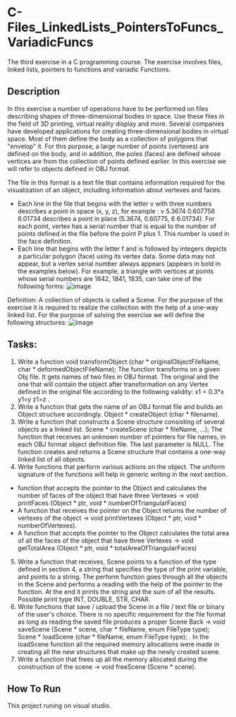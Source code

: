 # C-Files_LinkedLists_PointersToFuncs_VariadicFuncs

The third exercise in a C programming course. 
The exercise involves files, linked lists, pointers to functions and variadic Functions.

## Description

In this exercise a number of operations have to be performed on files describing shapes of three-dimensional bodies in space. Use these files in the field of 3D printing, virtual reality display and more.
Several companies have developed applications for creating three-dimensional bodies in virtual space. Most of them define the body as a collection of polygons that "envelop" it. For this purpose, a large number of points (vertexes) are defined on the body, and in addition, the poles (faces) are defined whose vertices are from the collection of points defined earlier.
In this exercise we will refer to objects defined in OBJ format.

The file in this format is a text file that contains information required for the visualization of an object, including information about vertexes and faces.
* Each line in the file that begins with the letter v with three numbers describes a point in space (x, y, z), for example : v   5.3674   0.607756   6.01734 describes a point in place (5.3674, 0.60775, 6 6.01734). For each point, vertex has a serial number that is equal to the number of points defined in the file before the point P plus 1. This number is used in the face definition.
* Each line that begins with the letter f and is followed by integers depicts a particular polygon (face) using its vertex data. Some data may not appear, but a vertex serial number always appears (appears in bold in the examples below). For example, a triangle with vertices at points whose serial numbers are 1842, 1841, 1835, can take one of the following forms:
![image](https://user-images.githubusercontent.com/74857750/149567993-970dc5d9-552a-4964-a80d-8619b92207ac.png)

Definition: A collection of objects is called a Scene. For the purpose of the exercise it is required to realize the collection with the help of a one-way linked list.
For the purpose of solving the exercise we will define the following structures:
![image](https://user-images.githubusercontent.com/74857750/149568222-1c67f5f4-bc18-4d34-a571-d1cfbd638f6b.png)

## Tasks:
1. Write a function void transformObject (char * originalObjectFileName, char * deformedObjectFileName); The function transforms on a given Obj file. It gets names of two files in OBJ format. The original and the one that will contain the object after transformation on any Vertex defined in the original file according to the following validity: x1 = 0.3*x y1=y z1=z .
2. Write a function that gets the name of an OBJ format file and builds an Object structure accordingly. Object * createObject (char * filename).
3. Write a function that constructs a Scene structure consisting of several objects as a linked list. Scene * createScene (char * fileName, ...); The function that receives an unknown number of pointers for file names, in each OBJ format object definition file. The last parameter is NULL. The function creates and returns a Scene structure that contains a one-way linked list of all objects.
4. Write functions that perform various actions on the object. The uniform signature of the functions will help in generic writing in the next section.
  * function that accepts the pointer to the Object and calculates the number of faces of the object that have three Vertexes -> void printFaces (Object * ptr, void *          numberOfTriangularFaces)
  * A function that receives the pointer on the Object returns the number of vertexes of the object -> void printVertexes (Object * ptr, void * numberOfVertexes).
  * A function that accepts the pointer to the Object calculates the total area of all the faces of the object that have three Vertexes -> void getTotalArea (Object * ptr,   void * totalAreaOfTriangularFaces)
5. Write a function that receives, Scene points to a function of the type defined in section 4, a string that specifies the type of the print variable, and points to a string. The perform function goes through all the objects in the Scene and performs a reading with the help of the pointer to the function. At the end it prints the string and the sum of all the results. Possible print type INT, DOUBLE, STR, CHAR.
6. Write functions that save / upload the Scene in a file / text file or binary of the user's choice. There is no specific requirement for the file format as long as reading the saved file produces a proper Scene Back -> void saveScene (Scene * scene, char * fileName, enum FileType type); Scene * loadScene (char * fileName, enum FileType type); . In the loadScene function all the required memory allocations were made in creating all the new structures that make up the newly created scene.
7. Write a function that frees up all the memory allocated during the construction of the scene -> void freeScene (Scene * scene).







## How To Run 
This project runing on visual studio.
